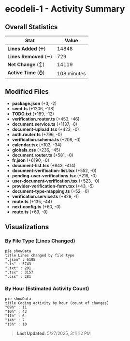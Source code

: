 # ecodeli-1 - Activity Summary 

## Overall Statistics

| Stat                   | Value                                                             |
| ---------------------- | ----------------------------------------------------------------- |
| **Lines Added** (➕)   | 14848                                          |
| **Lines Removed** (➖) | 729                                        |
| **Net Change** (↕)    | 14119                |
| **Active Time** (⌚)   | 108 minutes |


## Modified Files
- **package.json** (+3, -2)
- **seed.ts** (+1206, -118)
- **TODO.txt** (+189, -12)
- **verification.router.ts** (+453, -46)
- **document.service.ts** (+1137, -8)
- **document-upload.tsx** (+423, -0)
- **auth.router.ts** (+796, -0)
- **verification.schema.ts** (+208, -0)
- **calendar.tsx** (+102, -34)
- **globals.css** (+236, -45)
- **document.router.ts** (+581, -0)
- **fr.json** (+6190, -0)
- **document-list.tsx** (+843, -414)
- **document-verification-list.tsx** (+552, -0)
- **pending-user-verifications.tsx** (+218, -0)
- **user-document-verification.tsx** (+523, -0)
- **provider-verification-form.tsx** (+43, -5)
- **document-type-mapping.ts** (+52, -0)
- **verification.service.ts** (+829, -1)
- **route.ts** (+135, -44)
- **next.config.ts** (+60, -0)
- **route.ts** (+69, -0)

## Visualizations

### By File Type (Lines Changed)

```mermaid
pie showData
title Lines changed by file type
".json" : 6195
".ts" : 5743
".txt" : 201
".tsx" : 3157
".css" : 281
```

### By Hour (Estimated Activity Count)

```mermaid
pie showData
title Coding activity by hour (count of changes)
"09h" : 11
"10h" : 43
"11h" : 6
"14h" : 7
"15h" : 10
```


> **Last Updated:** 5/27/2025, 3:11:12 PM